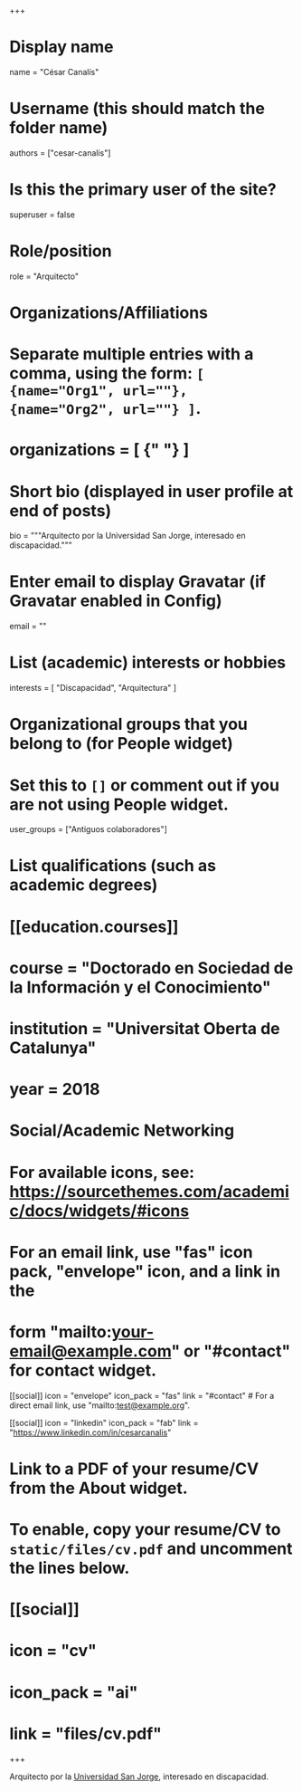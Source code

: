 +++
# Display name
name = "César Canalís"

# Username (this should match the folder name)
authors = ["cesar-canalis"]

# Is this the primary user of the site?
superuser = false

# Role/position
role = "Arquitecto"

# Organizations/Affiliations
#   Separate multiple entries with a comma, using the form: `[ {name="Org1", url=""}, {name="Org2", url=""} ]`.
# organizations = [ {" "} ]

# Short bio (displayed in user profile at end of posts)
bio = """Arquitecto por la Universidad San Jorge, interesado en discapacidad."""

# Enter email to display Gravatar (if Gravatar enabled in Config)
email = ""

# List (academic) interests or hobbies
interests = [
  "Discapacidad",
  "Arquitectura"
]

# Organizational groups that you belong to (for People widget)
#   Set this to `[]` or comment out if you are not using People widget.
user_groups = ["Antiguos colaboradores"]

# List qualifications (such as academic degrees)
# [[education.courses]]
#   course = "Doctorado en Sociedad de la Información y el Conocimiento"
#   institution = "Universitat Oberta de Catalunya"
#   year = 2018

# Social/Academic Networking
# For available icons, see: https://sourcethemes.com/academic/docs/widgets/#icons
#   For an email link, use "fas" icon pack, "envelope" icon, and a link in the
#   form "mailto:your-email@example.com" or "#contact" for contact widget.

[[social]]
  icon = "envelope"
  icon_pack = "fas"
  link = "#contact"  # For a direct email link, use "mailto:test@example.org".

[[social]]
  icon = "linkedin"
  icon_pack = "fab"
  link = "https://www.linkedin.com/in/cesarcanalis"

# Link to a PDF of your resume/CV from the About widget.
# To enable, copy your resume/CV to `static/files/cv.pdf` and uncomment the lines below.
# [[social]]
#   icon = "cv"
#   icon_pack = "ai"
#   link = "files/cv.pdf"

+++

Arquitecto por la [Universidad San Jorge](https://usj.es), interesado en discapacidad.
